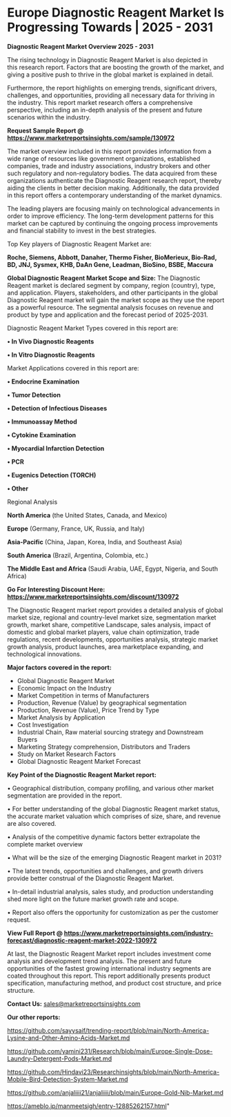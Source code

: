 # Europe Diagnostic Reagent Market Is Progressing Towards | 2025 - 2031

<Strong> Diagnostic Reagent Market Overview 2025 - 2031</strong>

The rising technology in Diagnostic Reagent Market is also depicted in this research report. Factors that are boosting the growth of the market, and giving a positive push to thrive in the global market is explained in detail.

Furthermore, the report highlights on emerging trends, significant drivers, challenges, and opportunities, providing all necessary data for thriving in the industry. This report market research offers a comprehensive perspective, including an in-depth analysis of the present and future scenarios within the industry.

<strong>Request Sample Report @ <a href=https://www.marketreportsinsights.com/sample/130972>https://www.marketreportsinsights.com/sample/130972</a></strong>

The market overview included in this report provides information from a wide range of resources like government organizations, established companies, trade and industry associations, industry brokers and other such regulatory and non-regulatory bodies. The data acquired from these organizations authenticate the Diagnostic Reagent research report, thereby aiding the clients in better decision making. Additionally, the data provided in this report offers a contemporary understanding of the market dynamics.

The leading players are focusing mainly on technological advancements in order to improve efficiency. The long-term development patterns for this market can be captured by continuing the ongoing process improvements and financial stability to invest in the best strategies.

Top Key players of Diagnostic Reagent Market are:

<strong>Roche, Siemens, Abbott, Danaher, Thermo Fisher, BioMerieux, Bio-Rad, BD, JNJ, Sysmex, KHB, DaAn Gene, Leadman, BioSino, BSBE, Maccura</strong>

<strong><b>Global Diagnostic Reagent Market Scope and Size:</b></strong>
The Diagnostic Reagent market is declared segment by company, region (country), type, and application. Players, stakeholders, and other participants in the global Diagnostic Reagent market will gain the market scope as they use the report as a powerful resource. The segmental analysis focuses on revenue and product by type and application and the forecast period of 2025-2031.

Diagnostic Reagent Market Types covered in this report are:

<strong>• In Vivo Diagnostic Reagents

• In Vitro Diagnostic Reagents</strong>

Market Applications covered in this report are:

<strong>• Endocrine Examination

• Tumor Detection

• Detection of Infectious Diseases

• Immunoassay Method

• Cytokine Examination

• Myocardial Infarction Detection

• PCR

• Eugenics Detection (TORCH)

• Other</strong> 

Regional Analysis

<strong>North America</strong> (the United States, Canada, and Mexico)

<strong>Europe</strong> (Germany, France, UK, Russia, and Italy)

<strong>Asia-Pacific</strong> (China, Japan, Korea, India, and Southeast Asia)

<strong>South America</strong> (Brazil, Argentina, Colombia, etc.)

<strong>The Middle East and Africa</strong> (Saudi Arabia, UAE, Egypt, Nigeria, and South Africa)

<strong>Go For Interesting Discount Here: <a href=https://www.marketreportsinsights.com/discount/130972>https://www.marketreportsinsights.com/discount/130972</a></strong>

The Diagnostic Reagent market report provides a detailed analysis of global market size, regional and country-level market size, segmentation market growth, market share, competitive Landscape, sales analysis, impact of domestic and global market players, value chain optimization, trade regulations, recent developments, opportunities analysis, strategic market growth analysis, product launches, area marketplace expanding, and technological innovations.

<strong><b>Major factors covered in the report:</b></strong>
<ul>
  <li>Global Diagnostic Reagent Market </li>
  <li>Economic Impact on the Industry</li>
  <li>Market Competition in terms of Manufacturers</li>
  <li>Production, Revenue (Value) by geographical segmentation</li>
  <li>Production, Revenue (Value), Price Trend by Type</li>
  <li>Market Analysis by Application</li>
  <li>Cost Investigation</li>
  <li>Industrial Chain, Raw material sourcing strategy and Downstream Buyers</li>
  <li>Marketing Strategy comprehension, Distributors and Traders</li>
  <li>Study on Market Research Factors</li>
  <li>Global Diagnostic Reagent Market Forecast</li>
</ul>

<strong><b>Key Point of the Diagnostic Reagent Market report:</b></strong>

• Geographical distribution, company profiling, and various other market segmentation are provided in the report.

• For better understanding of the global Diagnostic Reagent market status, the accurate market valuation which comprises of size, share, and revenue are also covered.

• Analysis of the competitive dynamic factors better extrapolate the complete market overview

• What will be the size of the emerging Diagnostic Reagent market in 2031?

• The latest trends, opportunities and challenges, and growth drivers provide better construal of the Diagnostic Reagent Market.

• In-detail industrial analysis, sales study, and production understanding shed more light on the future market growth rate and scope.

• Report also offers the opportunity for customization as per the customer request.

<strong><b>View Full Report @ <a href=https://www.marketreportsinsights.com/industry-forecast/diagnostic-reagent-market-2022-130972>https://www.marketreportsinsights.com/industry-forecast/diagnostic-reagent-market-2022-130972</a></b></strong>


At last, the Diagnostic Reagent Market report includes investment come analysis and development trend analysis. The present and future opportunities of the fastest growing international industry segments are coated throughout this report. This report additionally presents product specification, manufacturing method, and product cost structure, and price structure.

<strong>Contact Us:</strong>
sales@marketreportsinsights.com

<strong>Our other reports:</strong>

<a href=https://github.com/sayysaif/trending-report/blob/main/North-America-Lysine-and-Other-Amino-Acids-Market.md>https://github.com/sayysaif/trending-report/blob/main/North-America-Lysine-and-Other-Amino-Acids-Market.md</a>

<a href=https://github.com/yamini231/Research/blob/main/Europe-Single-Dose-Laundry-Detergent-Pods-Market.md>https://github.com/yamini231/Research/blob/main/Europe-Single-Dose-Laundry-Detergent-Pods-Market.md</a>

<a href=https://github.com/Hindavi23/Researchinsights/blob/main/North-America-Mobile-Bird-Detection-System-Market.md>https://github.com/Hindavi23/Researchinsights/blob/main/North-America-Mobile-Bird-Detection-System-Market.md</a>

<a href=https://github.com/anjaliiii21/anjaliiii/blob/main/Europe-Gold-Nib-Market.md>https://github.com/anjaliiii21/anjaliiii/blob/main/Europe-Gold-Nib-Market.md</a>

<a href=https://ameblo.jp/manmeetsigh/entry-12885262157.html>https://ameblo.jp/manmeetsigh/entry-12885262157.html</a>"
